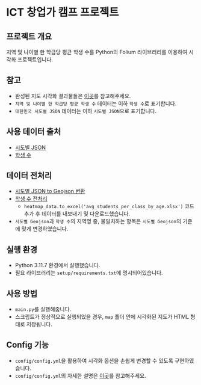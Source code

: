 # ICT 창업가 캠프 프로젝트

## 프로젝트 개요
지역 및 나이별 한 학급당 평균 학생 수를 Python의 Folium 라이브러리를 이용하여 시각화 프로젝트입니다.

## 참고
* 완성된 지도 시각화 결과물들은 [이곳](sample_map)를 참고해주세요.
* ```지역 및 나이별 한 학급당 평균 학생 수``` 데이터는 이하 ```학생 수```로 표기합니다.
* ```대한민국 시도별 JSON``` 데이터는 이하 ```시도별 JSON```으로 표기합니다.

## 사용 데이터 출처
* [시도별 JSON](https://blog.naver.com/PostView.naver?blogId=ppoiu5706&logNo=222451249924)
* [학생 수](https://www.schoolinfo.go.kr/ng/go/pnnggo_a01_l2.do)

## 데이터 전처리
* [시도별 JSON to Geojson 변환](https://products.aspose.app/gis/conversion/json-to-geojson)
* [학생 수 전처리](https://colab.research.google.com/drive/1XNI1SzwEjydQRyaZEu2YM5fI_n8ia5ve)
  * ```heatmap_data.to_excel('avg_students_per_class_by_age.xlsx')``` 코드 추가 후 데이터를 내보내기 및 다운로드했습니다.
* ```시도별 Geojson```과 ```학생 수```의 지역명 중, 불일치하는 항목은 ```시도별 Geojson```의 기준에 맞게 변경하였습니다.

## 실행 환경
* Python 3.11.7 환경에서 실행했습니다.
* 필요 라이브러리는 ```setup/requirements.txt```에 명시되어있습니다.

## 사용 방법
* ```main.py```를 실행해줍니다.
* 스크립트가 정상적으로 실행되었을 경우, ```map``` 폴더 안에 시각화된 지도가 HTML 형태로 저장됩니다.

## Config 기능
* ```config/config.yml```을 활용하여 시각화 옵션을 손쉽게 변경할 수 있도록 구현하였습니다.
* ```config/config.yml```의 자세한 설명은 [이곳](config_guide.md)를 참고해주세요.
